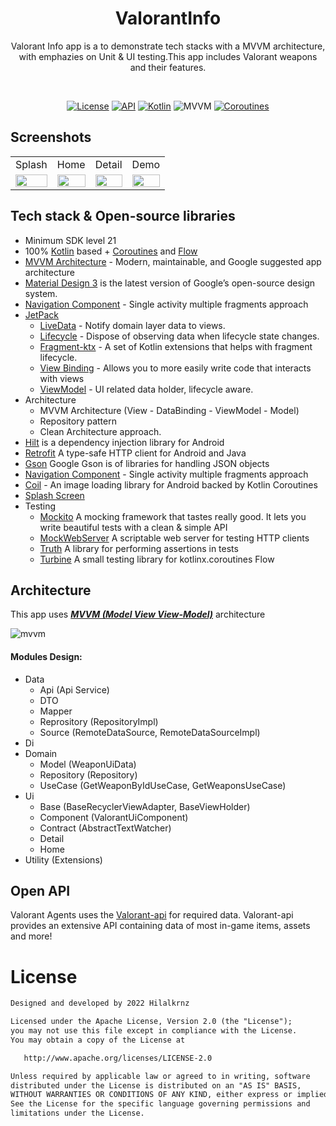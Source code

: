 <h1 align="center">ValorantInfo</h1>
<p align="center">  
Valorant Info app is a to demonstrate tech stacks with a MVVM architecture, with emphazies on Unit & UI testing.This app includes Valorant weapons and their features.
  </p>
</br>

<p align="center">
  <a href="https://opensource.org/licenses/Apache-2.0"><img alt="License" src="https://img.shields.io/badge/License-Apache%202.0-blue.svg"/></a>
  <a href="https://android-arsenal.com/api?level=21"><img alt="API" src="https://img.shields.io/badge/API-21%2B-brightgreen.svg?style=flat"/></a>
  <a href="https://kotlinlang.org"><img alt="Kotlin" src="https://img.shields.io/badge/Kotlin-1.4.xxx-blue"/></a>
  <img alt="MVVM" src="https://img.shields.io/badge/MVVM-Architecture-orange"/>
  <a href="https://developer.android.com/kotlin/coroutines"><img alt="Coroutines" src="https://img.shields.io/badge/Coroutines-Asynchronous-red"/></a>
  
</p>

## Screenshots
<table>
    <tr>
    <td>Splash</td>
    <td>Home</td>
    <td>Detail</td>
    <td>Demo</td>
   </tr> 
  <tr>
    <td><img src="https://user-images.githubusercontent.com/57602386/216441590-e5a50a5a-3487-4566-bff0-37b8e69ea010.png" width="100%"></td>
    <td><img src="https://user-images.githubusercontent.com/57602386/216450952-6a72b6e5-e707-4a79-91e8-7715c91254f7.png" width="100%"></td>
    <td><img src="https://user-images.githubusercontent.com/57602386/216451187-7973cf88-e976-4e1e-b954-1ce122386f97.png" width="100%"></td>
    <td><img src="https://user-images.githubusercontent.com/77745850/216458781-fb821299-fe4d-4eca-a431-494540122c9f.gif" width="100%"></td>
   </tr>  
  </tr>
</table>


## Tech stack & Open-source libraries

- Minimum SDK level 21
- 100% [Kotlin](https://kotlinlang.org/) based + [Coroutines](https://github.com/Kotlin/kotlinx.coroutines) and [Flow](https://developer.android.com/kotlin/flow)
- [MVVM Architecture](https://developer.android.com/jetpack/guide) - Modern, maintainable, and Google suggested app architecture
- [Material Design 3](https://m3.material.io/) is the latest version of Google’s open-source design system.
- [Navigation Component](https://developer.android.com/guide/navigation) - Single activity multiple fragments approach
- [JetPack](https://developer.android.com/jetpack)
    - [LiveData](https://developer.android.com/topic/libraries/architecture/livedata) - Notify domain layer data to views.
    - [Lifecycle](https://developer.android.com/topic/libraries/architecture/lifecycle) - Dispose of observing data when lifecycle state changes.
    - [Fragment-ktx](https://developer.android.com/kotlin/ktx#fragment) - A set of Kotlin extensions that helps with fragment lifecycle.
    - [View Binding](https://developer.android.com/topic/libraries/view-binding) - Allows you to more easily write code that interacts with views
    - [ViewModel](https://developer.android.com/topic/libraries/architecture/viewmodel) - UI related data holder, lifecycle aware.
- Architecture
  - MVVM Architecture (View - DataBinding - ViewModel - Model)
  - Repository pattern
  - Clean Architecture approach.
- [Hilt](https://developer.android.com/training/dependency-injection/hilt-android) is a dependency injection library for Android
- [Retrofit](https://square.github.io/retrofit/) A type-safe HTTP client for Android and Java
- [Gson](https://github.com/google/gson) Google Gson is of libraries for handling JSON objects 
- [Navigation Component](https://developer.android.com/guide/navigation) - Single activity multiple fragments approach
- [Coil](https://coil-kt.github.io/coil/) - An image loading library for Android backed by Kotlin Coroutines
- [Splash Screen](https://developer.android.com/develop/ui/views/launch/splash-screen) 
- Testing
  - [Mockito](https://site.mockito.org/) A mocking framework that tastes really good. It lets you write beautiful tests with a clean & simple API
  - [MockWebServer](https://github.com/square/okhttp/tree/master/mockwebserver) A scriptable web server for testing HTTP clients
  - [Truth](https://truth.dev/) A library for performing assertions in tests
  - [Turbine](https://github.com/cashapp/turbine) A small testing library for kotlinx.coroutines Flow
    
    
## Architecture

This app uses [***MVVM (Model View View-Model)***](https://developer.android.com/jetpack/docs/guide#recommended-app-arch) architecture

![mvvm](https://user-images.githubusercontent.com/57602386/216581683-3f330617-6e80-485d-a442-c582a6542ec2.jpg)

#### Modules Design:
- Data
  - Api (Api Service)
  - DTO
  - Mapper
  - Reprository (RepositoryImpl)
  - Source (RemoteDataSource, RemoteDataSourceImpl)
- Di
- Domain
  - Model (WeaponUiData)
  - Repository (Repository)
  - UseCase (GetWeaponByIdUseCase, GetWeaponsUseCase)
- Ui
  - Base (BaseRecyclerViewAdapter, BaseViewHolder)
  - Component (ValorantUiComponent)
  - Contract (AbstractTextWatcher)
  - Detail
  - Home
- Utility (Extensions)

## Open API
Valorant Agents uses the [Valorant-api](https://dash.valorant-api.com/) for required data.
Valorant-api provides an extensive API containing data of most in-game items, assets and more!

# License
```xml
Designed and developed by 2022 Hilalkrnz

Licensed under the Apache License, Version 2.0 (the "License");
you may not use this file except in compliance with the License.
You may obtain a copy of the License at

   http://www.apache.org/licenses/LICENSE-2.0

Unless required by applicable law or agreed to in writing, software
distributed under the License is distributed on an "AS IS" BASIS,
WITHOUT WARRANTIES OR CONDITIONS OF ANY KIND, either express or implied.
See the License for the specific language governing permissions and
limitations under the License.
```
